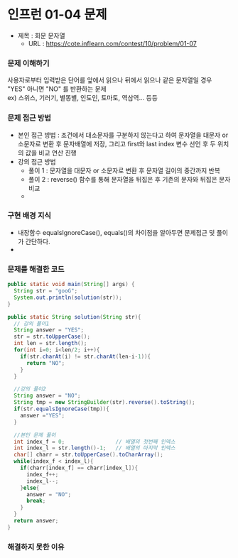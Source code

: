 # 인프런 01-04 문제
- 제목 : 회문 문자열
  - URL : <a href="https://cote.inflearn.com/contest/10/problem/01-07" target="_blank">https://cote.inflearn.com/contest/10/problem/01-07</a>

### 문제 이해하기
사용자로부터 입력받은 단어를 앞에서 읽으나 뒤에서 읽으나 같은 문자열일 경우 "YES" 아니면 "NO" 를 반환하는 문제<br>
ex) 스위스, 기러기, 별똥별, 인도인, 토마토, 역삼역... 등등
### 문제 접근 방법
- 본인 접근 방법 : 조건에서 대소문자를 구분하지 않는다고 하여 문자열을 대문자 or 소문자로 변환 후 문자배열에 저장, 그리고 first와 last index 변수 선언 후 두 위치의 값을 비교 연산 진행
- 강의 접근 방법
  - 풀이 1 : 문자열을 대문자 or 소문자로 변환 후 문자열 길이의 중간까지 반복
  - 풀이 2 : reverse() 함수를 통해 문자열을 뒤집은 후 기존의 문자와 뒤집은 문자 비교
  - 
### 구현 배경 지식
- 내장함수 equalsIgnoreCase(), equals()의 차이점을 알아두면 문제접근 및 풀이가 간단하다.
- 
### 문제를 해결한 코드

```java
public static void main(String[] args) {
  String str = "gooG";
  System.out.println(solution(str));
}

public static String solution(String str){
  // 강의 풀이1
  String answer = "YES";
  str = str.toUpperCase();
  int len = str.length();
  for(int i=0; i<len/2; i++){
    if(str.charAt(i) != str.charAt(len-i-1)){
      return "NO";
    }
  }

  //강의 풀이2
  String answer = "NO";
  String tmp = new StringBuilder(str).reverse().toString();
  if(str.equalsIgnoreCase(tmp)){
    answer ="YES";
  }

  //본인 문제 풀이
  int index_f = 0;                // 배열의 첫번째 인덱스
  int index_l = str.length()-1;   // 배열의 마지막 인덱스
  char[] charr = str.toUpperCase().toCharArray();
  while(index_f < index_l){
    if(charr[index_f] == charr[index_l]){
      index_f++;
      index_l--;
    }else{
      answer = "NO";
      break;
    }
  }
  return answer;
}
```

### 해결하지 못한 이유
